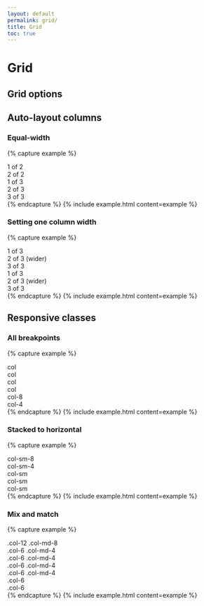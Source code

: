 ```yaml
---
layout: default
permalink: grid/
title: Grid
toc: true
---
```


# Grid
## Grid options

## Auto-layout columns
### Equal-width

{% capture example %}
<div class="container">
	<div class="row">
		<div class="col">
			1 of 2
		</div>
		<div class="col">
			2 of 2
		</div>
	</div>
	<div class="row">
		<div class="col">
			1 of 3
		</div>
		<div class="col">
			2 of 3
		</div>
		<div class="col">
			3 of 3
		</div>
	</div>
</div>
{% endcapture %}
{% include example.html content=example %}

### Setting one column width

{% capture example %}
<div class="container">
	<div class="row">
		<div class="col">
			1 of 3
		</div>
		<div class="col-6">
			2 of 3 (wider)
		</div>
		<div class="col">
			3 of 3
		</div>
	</div>
	<div class="row">
		<div class="col">
			1 of 3
		</div>
		<div class="col-5">
			2 of 3 (wider)
		</div>
		<div class="col">
			3 of 3
		</div>
	</div>
</div>
{% endcapture %}
{% include example.html content=example %}

## Responsive classes

### All breakpoints

{% capture example %}
<div class="row">
	<div class="col">col</div>
	<div class="col">col</div>
	<div class="col">col</div>
	<div class="col">col</div>
</div>
<div class="row">
	<div class="col-8">col-8</div>
	<div class="col-4">col-4</div>
</div>
{% endcapture %}
{% include example.html content=example %}

### Stacked to horizontal

{% capture example %}
<div class="row">
	<div class="col-sm-8">col-sm-8</div>
	<div class="col-sm-4">col-sm-4</div>
</div>
<div class="row">
	<div class="col-sm">col-sm</div>
	<div class="col-sm">col-sm</div>
	<div class="col-sm">col-sm</div>
</div>
{% endcapture %}
{% include example.html content=example %}

### Mix and match

{% capture example %}
<!-- Stack the columns on mobile by making one full-width and the other half-width -->
<div class="row">
	<div class="col-12 col-md-8">.col-12 .col-md-8</div>
	<div class="col-6 col-md-4">.col-6 .col-md-4</div>
</div>

<!-- Columns start at 50% wide on mobile and bump up to 33.3% wide on desktop -->
<div class="row">
	<div class="col-6 col-md-4">.col-6 .col-md-4</div>
	<div class="col-6 col-md-4">.col-6 .col-md-4</div>
	<div class="col-6 col-md-4">.col-6 .col-md-4</div>
</div>

<!-- Columns are always 50% wide, on mobile and desktop -->
<div class="row">
	<div class="col-6">.col-6</div>
	<div class="col-6">.col-6</div>
</div>
{% endcapture %}
{% include example.html content=example %}
